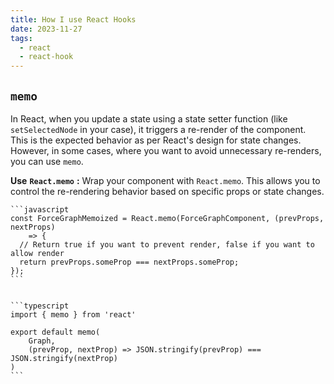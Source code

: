 ```yaml
---
title: How I use React Hooks
date: 2023-11-27
tags:
  - react
  - react-hook
---
```


## `memo`


In React, when you update a state using a state setter function (like `setSelectedNode` in your case), it triggers a re-render of the component. This is the expected behavior as per React's design for state changes. However, in some cases, where you want to avoid unnecessary re-renders, you can use `memo`.


**Use** **`React.memo`** **:**
Wrap your component with `React.memo`. This allows you to control the re-rendering behavior based on specific props or state changes.


	```javascript
	const ForceGraphMemoized = React.memo(ForceGraphComponent, (prevProps, nextProps) 
		=> {
	  // Return true if you want to prevent render, false if you want to allow render
	  return prevProps.someProp === nextProps.someProp;
	});
	```


	```typescript
	import { memo } from 'react'
	
	export default memo(
		Graph, 
		(prevProp, nextProp) => JSON.stringify(prevProp) === JSON.stringify(nextProp)
	)
	```


